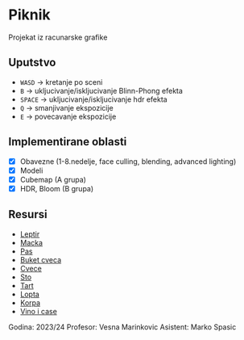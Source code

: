 # Piknik
Projekat iz racunarske grafike 


## Uputstvo
  - `WASD` -> kretanje po sceni
  - `B` -> ukljucivanje/iskljucivanje Blinn-Phong efekta
  - `SPACE` -> ukljucivanje/iskljucivanje hdr efekta
  - `Q` -> smanjivanje ekspozicije
  - `E` -> povecavanje ekspozicije

## Implementirane oblasti
  - [x] Obavezne (1-8.nedelje, face culling, blending, advanced lighting)
  - [x] Modeli
  - [x] Cubemap (A grupa)
  - [x] HDR, Bloom (B grupa)

## Resursi
  - [Leptir](https://sketchfab.com/3d-models/monarch-butterfly-3a5fc9a496cb402297ffdb6700d2ab60)
  - [Macka]()
  - [Pas]()
  - [Buket cveca]()
  - [Cvece]()
  - [Sto]()
  - [Tart]()
  - [Lopta]()
  - [Korpa]()
  - [Vino i case]()


Godina: 2023/24
Profesor: Vesna Marinkovic
Asistent: Marko Spasic

